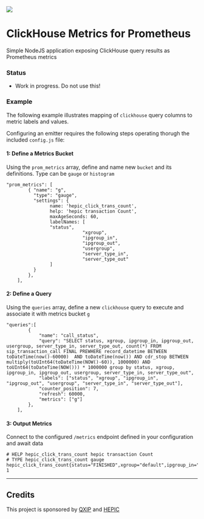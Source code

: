 <img src="https://avatars2.githubusercontent.com/u/27866033?s=200&v=4">

# ClickHouse Metrics for Prometheus
Simple NodeJS application exposing ClickHouse query results as Prometheus metrics

### Status
* Work in progress. Do not use this!

### Example
The following example illustrates mapping of `clickhouse` query columns to metric labels and values.

Configuring an emitter requires the following steps operating thorugh the included `config.js` file:

#### 1: Define a Metrics Bucket
Using the `prom_metrics` array, define and name new `bucket` and its definitions. Type can be `gauge` or `histogram`
```
"prom_metrics": [
		{ "name": "g", 
		  "type": "gauge",
		  "settings": {
		        name: 'hepic_click_trans_count',
		        help: 'hepic transaction Count',
		        maxAgeSeconds: 60,
		        labelNames: [   
				"status",
	                        "xgroup",
	                        "ipgroup_in",
	                        "ipgroup_out",
	                        "usergroup",
	                        "server_type_in",
	                        "server_type_out"
		        ]
		  }
		},
	],
```

#### 2: Define a Query
Using the `queries` array, define a new `clickhouse` query to execute and associate it with metrics bucket `g`
```
"queries":[
		{
			"name": "call_status",
			"query": "SELECT status, xgroup, ipgroup_in, ipgroup_out, usergroup, server_type_in, server_type_out, count(*) FROM sip_transaction_call FINAL PREWHERE record_datetime BETWEEN toDateTime(now()-60000)  AND toDateTime(now()) AND cdr_stop BETWEEN multiply(toUInt64(toDateTime(NOW()-60)), 1000000) AND toUInt64(toDateTime(NOW())) * 1000000 group by status, xgroup, ipgroup_in, ipgroup_out, usergroup, server_type_in, server_type_out",
			"labels": ["status", "xgroup", "ipgroup_in", "ipgroup_out", "usergroup", "server_type_in", "server_type_out"],
			"counter_position": 7,
			"refresh": 60000,
			"metrics": ["g"]
		},
	],
```

#### 3: Output Metrics
Connect to the configured `/metrics` endpoint defined in your configuration and await data
```
# HELP hepic_click_trans_count hepic transaction Count
# TYPE hepic_click_trans_count gauge
hepic_click_trans_count{status="FINISHED",xgroup="default",ipgroup_in="default",ipgroup_out="default",usergroup="default",server_type_in="default",server_type_out="default"} 1
```


---------

## Credits
This project is sponsored by [QXIP](https://github.com/qxip) and [HEPIC](http://hepic.tel)
